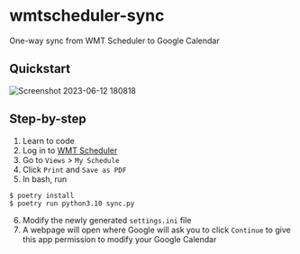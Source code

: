 # wmtscheduler-sync
One-way sync from WMT Scheduler to Google Calendar

## Quickstart

![Screenshot 2023-06-12 180818](https://github.com/CarltonYeung/wmtscheduler-sync/assets/19213290/f2a42162-60ff-4676-8880-aed910afb291)

## Step-by-step

1. Learn to code
2. Log in to [WMT Scheduler](https://wmtscheduler.faa.gov/gatekeeper)
3. Go to `Views` > `My Schedule`
4. Click `Print` and `Save as PDF`
5. In bash, run
```
$ poetry install
$ poetry run python3.10 sync.py
```
6. Modify the newly generated `settings.ini` file
7. A webpage will open where Google will ask you to click `Continue` to give this app permission to modify your Google Calendar
